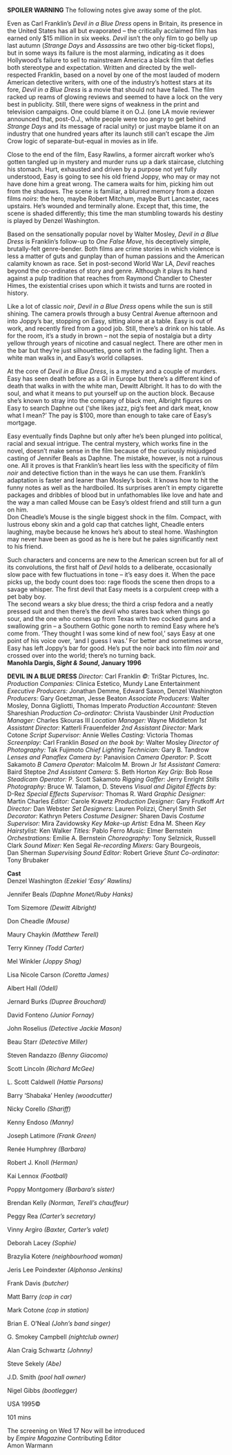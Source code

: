 

**SPOILER WARNING** The following notes give away some of the plot.

Even as Carl Franklin’s _Devil in a Blue Dress_ opens in Britain, its presence in the United States has all but evaporated – the critically acclaimed film has earned only $15 million in six weeks. _Devil_ isn’t the only film to go belly up last autumn (_Strange Days_ and _Assassins_ are two other big-ticket flops), but in some ways its failure is the most alarming, indicating as it does Hollywood’s failure to sell to mainstream America a black film that defies both stereotype and expectation. Written and directed by the well-respected Franklin, based on a novel by one of the most lauded of modern American detective writers, with one of the industry’s hottest stars at its fore, _Devil in a Blue Dress_ is a movie that should not have failed. The film racked up reams of glowing reviews and seemed to have a lock on the very best in publicity. Still, there were signs of weakness in the print and television campaigns. One could blame it on O.J. (one LA movie reviewer announced that, post-O.J., white people were too angry to get behind _Strange Days_ and its message of racial unity) or just maybe blame it on an industry that one hundred years after its launch still can’t escape the Jim Crow logic of separate-but-equal in movies as in life.

Close to the end of the film, Easy Rawlins, a former aircraft worker who’s gotten tangled up in mystery and murder runs up a dark staircase, clutching his stomach. Hurt, exhausted and driven by a purpose not yet fully understood, Easy is going to see his old friend Joppy, who may or may not have done him a great wrong. The camera waits for him, picking him out from the shadows. The scene is familiar, a blurred memory from a dozen films _noirs_: the hero, maybe Robert Mitchum, maybe Burt Lancaster, races upstairs. He’s wounded and terminally alone. Except that, this time, the scene is shaded differently; this time the man stumbling towards his destiny is played by Denzel Washington.

Based on the sensationally popular novel by Walter Mosley, _Devil in a Blue Dress_ is Franklin’s follow-up to _One False Move_, his deceptively simple, brutally-felt genre-bender. Both films are crime stories in which violence is less a matter of guts and gunplay than of human passions and the American calamity known as race. Set in post-second World War LA, _Devil_ reaches beyond the co-ordinates of story and genre. Although it plays its hand against a pulp tradition that reaches from Raymond Chandler to Chester Himes, the existential crises upon which it twists and turns are rooted in history.

Like a lot of classic _noir_, _Devil in a Blue Dress_ opens while the sun is still shining. The camera prowls through a busy Central Avenue afternoon and into Joppy’s bar, stopping on Easy, sitting alone at a table. Easy is out of work, and recently fired from a good job. Still, there’s a drink on his table. As for the room, it’s a study in brown – not the sepia of nostalgia but a dirty yellow through years of nicotine and casual neglect. There are other men in the bar but they’re just silhouettes, gone soft in the fading light. Then a white man walks in, and Easy’s world collapses.

At the core of _Devil in a Blue Dress_, is a mystery and a couple of murders. Easy has seen death before as a GI in Europe but there’s a different kind of death that walks in with the white man, Dewitt Albright. It has to do with the soul, and what it means to put yourself up on the auction block. Because she’s known to stray into the company of black men, Albright figures on Easy to search Daphne out (‘she likes jazz, pig’s feet and dark meat, know what I mean?’ The pay is $100, more than enough to take care of Easy’s mortgage.

Easy eventually finds Daphne but only after he’s been plunged into political, racial and sexual intrigue. The central mystery, which works fine in the novel, doesn’t make sense in the film because of the curiously misjudged casting of Jennifer Beals as Daphne. The mistake, however, is not a ruinous one. All it proves is that Franklin’s heart lies less with the specificity of film _noir_ and detective fiction than in the ways he can use them. Franklin’s adaptation is faster and leaner than Mosley’s book. It knows how to hit the funny notes as well as the hardboiled. Its surprises aren’t in empty cigarette packages and dribbles of blood but in unfathomables like love and hate and the way a man called Mouse can be Easy’s oldest friend and still turn a gun on him.  
Don Cheadle’s Mouse is the single biggest shock in the film. Compact, with lustrous ebony skin and a gold cap that catches light, Cheadle enters laughing, maybe because he knows he’s about to steal home. Washington may never have been as good as he is here but he pales significantly next to his friend.

Such characters and concerns are new to the American screen but for all of its convolutions, the first half of _Devil_ holds to a deliberate, occasionally slow pace with few fluctuations in tone – it’s easy does it. When the pace picks up, the body count does too: rage floods the scene then drops to a savage whisper. The first devil that Easy meets is a corpulent creep with a pet baby boy.  
The second wears a sky blue dress; the third a crisp fedora and a neatly pressed suit and then there’s the devil who stares back when things go sour, and the one who comes up from Texas with two cocked guns and a swallowing grin – a Southern Gothic gone north to remind Easy where he’s come from. ‘They thought I was some kind of new fool,’ says Easy at one point of his voice over, ‘and I guess I was.’ For better and sometimes worse, Easy has left Joppy’s bar for good. He’s put the noir back into film _noir_ and crossed over into the world; there’s no turning back.<br>
**Manohla Dargis, _Sight & Sound_, January 1996**<br>

**DEVIL IN A BLUE DRESS**
_Director:_ Carl Franklin
_©:_ TriStar Pictures, Inc.
_Production Companies:_ Clinica Estetico, Mundy Lane Entertainment
_Executive Producers:_ Jonathan Demme, Edward Saxon, Denzel Washington
_Producers:_ Gary Goetzman, Jesse Beaton
_Associate Producers:_ Walter Mosley, Donna Gigliotti, Thomas Imperato
_Production Accountant:_ Steven Shareshian
_Production Co-ordinator:_ Christa Vausbinder
_Unit Production Manager:_ Charles Skouras III
_Location Manager:_ Wayne Middleton
_1st Assistant Director:_ Katterli Frauenfelder
_2nd Assistant Director:_ Mark Cotone
_Script Supervisor:_ Annie Welles
_Casting:_ Victoria Thomas
_Screenplay:_ Carl Franklin
_Based on the book by:_ Walter Mosley
_Director of Photography:_ Tak Fujimoto
_Chief Lighting Technician:_ Gary B. Tandrow
_Lenses and Panaflex Camera by:_ Panavision
_Camera Operator:_ P. Scott Sakamoto
_B Camera Operator:_ Malcolm M. Brown Jr
_1st Assistant Camera:_ Baird Steptoe
_2nd Assistant Camera:_ S. Beth Horton
_Key Grip:_ Bob Rose
_Steadicam Operator:_ P. Scott Sakamoto
_Rigging Gaffer:_ Jerry Enright
_Stills Photography:_ Bruce W. Talamon, D. Stevens
_Visual and Digital Effects by:_ D-Rez
_Special Effects Supervisor:_ Thomas R. Ward
_Graphic Designer:_ Martin Charles
_Editor:_ Carole Kravetz
_Production Designer:_ Gary Frutkoff
_Art Director:_ Dan Webster
_Set Designers:_ Lauren Polizzi, Cheryl Smith
_Set Decorator:_ Kathryn Peters
_Costume Designer:_ Sharen Davis
_Costume Supervisor:_ Mira Zavidowsky
_Key Make-up Artist:_ Edna M. Sheen
_Key Hairstylist:_ Ken Walker
_Titles:_ Pablo Ferro
_Music:_ Elmer Bernstein
_Orchestrations:_ Emilie A. Bernstein
_Choreography:_ Tony Selznick, Russell Clark
_Sound Mixer:_ Ken Segal
_Re-recording Mixers:_ Gary Bourgeois,  
Dan Sherman
_Supervising Sound Editor:_ Robert Grieve
_Stunt Co-ordinator:_ Tony Brubaker

**Cast**<br>
Denzel Washington _(Ezekiel ‘Easy’ Rawlins)_

Jennifer Beals _(Daphne Monet/Ruby Hanks)_

Tom Sizemore _(Dewitt Albright)_

Don Cheadle _(Mouse)_

Maury Chaykin _(Matthew Terell)_

Terry Kinney _(Todd Carter)_

Mel Winkler _(Joppy Shag)_

Lisa Nicole Carson _(Coretta James)_

Albert Hall _(Odell)_

Jernard Burks _(Dupree Brouchard)_

David Fonteno _(Junior Fornay)_

John Roselius _(Detective Jackie Mason)_

Beau Starr _(Detective Miller)_

Steven Randazzo _(Benny Giacomo)_

Scott Lincoln _(Richard McGee)_

L. Scott Caldwell _(Hattie Parsons)_

Barry ‘Shabaka’ Henley _(woodcutter)_

Nicky Corello _(Shariff)_

Kenny Endoso _(Manny)_

Joseph Latimore _(Frank Green)_

Renée Humphrey _(Barbara)_

Robert J. Knoll _(Herman)_

Kai Lennox _(Football)_

Poppy Montgomery _(Barbara’s sister)_

Brendan Kelly _(Norman, Terell’s chauffeur)_

Peggy Rea _(Carter’s secretary)_

Vinny Argiro _(Baxter, Carter’s valet)_

Deborah Lacey _(Sophie)_

Brazylia Kotere _(neighbourhood woman)_

Jeris Lee Poindexter _(Alphonso Jenkins)_

Frank Davis _(butcher)_

Matt Barry _(cop in car)_

Mark Cotone _(cop in station)_

Brian E. O’Neal _(John’s band singer)_

G. Smokey Campbell _(nightclub owner)_

Alan Craig Schwartz _(Johnny)_

Steve Sekely _(Abe)_

J.D. Smith _(pool hall owner)_

Nigel Gibbs _(bootlegger)_

USA 1995©

101 mins

The screening on Wed 17 Nov will be introduced  
by _Empire Magazine_ Contributing Editor  
Amon Warmann
<!--stackedit_data:
eyJoaXN0b3J5IjpbLTUxOTM0NDIzM119
-->